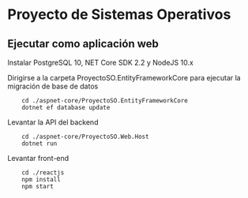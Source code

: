 # Proyecto de Sistemas Operativos

## Ejecutar como aplicación web

Instalar PostgreSQL 10, NET Core SDK 2.2 y NodeJS 10.x

Dirigirse a la carpeta ProyectoSO.EntityFrameworkCore para ejecutar la migración de base de datos

```
    cd ./aspnet-core/ProyectoSO.EntityFrameworkCore
    dotnet ef database update
```

Levantar la API del backend

```
    cd ./aspnet-core/ProyectoSO.Web.Host
    dotnet run
```

Levantar front-end
 
```
    cd ./reactjs
    npm install
    npm start
```

